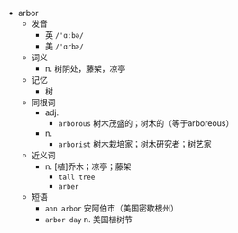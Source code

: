 - arbor
  - 发音
    - 英 `/'ɑːbə/`
    - 美 `/'ɑrbɚ/`
  - 词义
    - n. 树阴处，藤架，凉亭
  - 记忆
    - 树
  - 同根词
    - adj.
      - `arborous` 树木茂盛的；树木的（等于arboreous）
    - n.
      - `arborist` 树木栽培家；树木研究者；树艺家
  - 近义词
    - n. [植]乔木；凉亭；藤架
      - `tall tree`
      - `arber`
  - 短语
    - `ann arbor` 安阿伯市（美国密歇根州） 
    - `arbor day` n. 美国植树节 
